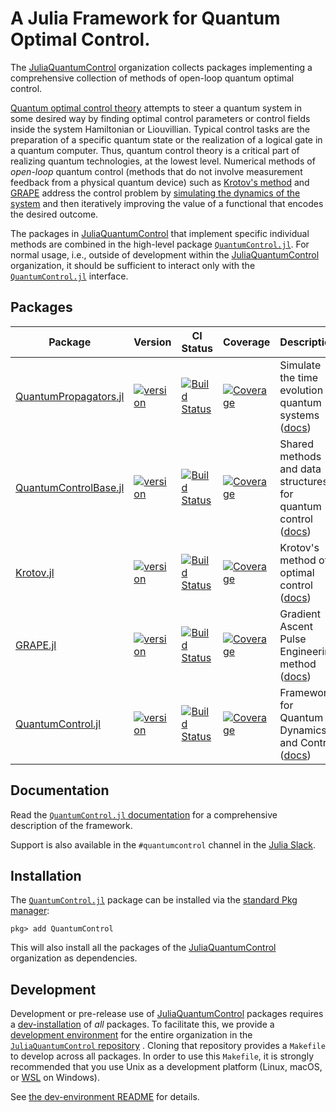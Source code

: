 # A Julia Framework for Quantum Optimal Control.

The [JuliaQuantumControl][] organization collects packages implementing a comprehensive collection of methods of open-loop quantum optimal control.

[Quantum optimal control theory](https://link.springer.com/article/10.1140%2Fepjd%2Fe2015-60464-1) attempts to steer a quantum system in some desired way by finding optimal control parameters or control fields inside the system Hamiltonian or Liouvillian. Typical control tasks are the preparation of a specific quantum state or the realization of a logical gate in a quantum computer. Thus, quantum control theory is a critical part of realizing quantum technologies, at the lowest level. Numerical methods of *open-loop* quantum control (methods that do not involve measurement feedback from a physical quantum device) such as [Krotov's method][Krotov] and [GRAPE][] address the control problem by [simulating the dynamics of the system][QuantumPropagators] and then iteratively improving the value of a functional that encodes the desired outcome.


The packages in [JuliaQuantumControl][] that implement specific individual methods are combined in the high-level package [`QuantumControl.jl`][QuantumControl]. For normal usage, i.e., outside of development within the [JuliaQuantumControl][] organization, it should be sufficient to interact only with the [`QuantumControl.jl`][QuantumControl] interface.

## Packages

| Package | Version | CI Status | Coverage | Description |
| --- | --- | --- | --- | ---|
|[QuantumPropagators.jl](https://github.com/JuliaQuantumControl/QuantumPropagators.jl) | [![version](https://juliahub.com/docs/QuantumPropagators/version.svg)](https://juliahub.com/ui/Packages/QuantumPropagators/ApFlo) | [![Build Status](https://github.com/JuliaQuantumControl/QuantumPropagators.jl/workflows/CI/badge.svg)](https://github.com/JuliaQuantumControl/QuantumPropagators.jl/actions) | [![Coverage](https://codecov.io/github/JuliaQuantumControl/QuantumPropagators.jl/branch/master/graph/badge.svg)](https://codecov.io/github/JuliaQuantumControl/QuantumPropagators.jl) | Simulate the time evolution of quantum systems ([docs](https://juliaquantumcontrol.github.io/QuantumPropagators.jl)) |
|[QuantumControlBase.jl](https://github.com/JuliaQuantumControl/QuantumControlBase.jl) | [![version](https://juliahub.com/docs/QuantumControlBase/version.svg)](https://juliahub.com/ui/Packages/QuantumControlBase/bTokw) | [![Build Status](https://github.com/JuliaQuantumControl/QuantumControlBase.jl/workflows/CI/badge.svg)](https://github.com/JuliaQuantumControl/QuantumControlBase.jl/actions) | [![Coverage](https://codecov.io/github/JuliaQuantumControl/QuantumControlBase.jl/branch/master/graph/badge.svg)](https://codecov.io/github/JuliaQuantumControl/QuantumControlBase.jl) | Shared methods and data structures for quantum control ([docs](https://juliaquantumcontrol.github.io/QuantumControlBase.jl)) |
|[Krotov.jl](https://github.com/JuliaQuantumControl/Krotov.jl) | [![version](https://juliahub.com/docs/Krotov/version.svg)](https://juliahub.com/ui/Packages/Krotov/3mCxK) | [![Build Status](https://github.com/JuliaQuantumControl/Krotov.jl/workflows/CI/badge.svg)](https://github.com/JuliaQuantumControl/Krotov.jl/actions) | [![Coverage](https://codecov.io/github/JuliaQuantumControl/Krotov.jl/branch/master/graph/badge.svg)](https://codecov.io/github/JuliaQuantumControl/Krotov.jl) | Krotov's method of optimal control ([docs](https://juliaquantumcontrol.github.io/Krotov.jl)) |
|[GRAPE.jl](https://github.com/JuliaQuantumControl/GRAPE.jl) | [![version](https://juliahub.com/docs/GRAPE/version.svg)](https://juliahub.com/ui/Packages/GRAPE/W0mna) | [![Build Status](https://github.com/JuliaQuantumControl/GRAPE.jl/workflows/CI/badge.svg)](https://github.com/JuliaQuantumControl/GRAPE.jl/actions) | [![Coverage](https://codecov.io/github/JuliaQuantumControl/GRAPE.jl/branch/master/graph/badge.svg)](https://codecov.io/github/JuliaQuantumControl/GRAPE.jl) | Gradient Ascent Pulse Engineering method ([docs](https://juliaquantumcontrol.github.io/GRAPE.jl)) |
|[QuantumControl.jl](https://github.com/JuliaQuantumControl/QuantumControl.jl) | [![version](https://juliahub.com/docs/QuantumControl/version.svg)](https://juliahub.com/ui/Packages/QuantumControl/no1zM) | [![Build Status](https://github.com/JuliaQuantumControl/QuantumControl.jl/workflows/CI/badge.svg)](https://github.com/JuliaQuantumControl/QuantumControl.jl/actions) | [![Coverage](https://codecov.io/github/JuliaQuantumControl/QuantumControl.jl/branch/master/graph/badge.svg)](https://codecov.io/github/JuliaQuantumControl/QuantumControl.jl) | Framework for Quantum Dynamics and Control ([docs](https://juliaquantumcontrol.github.io/QuantumControl.jl/)) |


## Documentation

Read the [`QuantumControl.jl` documentation](https://juliaquantumcontrol.github.io/QuantumControl.jl/) for a comprehensive description of the framework.

Support is also available in the `#quantumcontrol` channel in the [Julia Slack](https://julialang.org/slack/).


## Installation

The [`QuantumControl.jl`][QuantumControl] package can be installed via the [standard Pkg manager](https://docs.julialang.org/en/v1/stdlib/Pkg/):

~~~
pkg> add QuantumControl
~~~

This will also install all the packages of the [JuliaQuantumControl][] organization as dependencies.

## Development

Development or pre-release use of [JuliaQuantumControl][] packages requires a [dev-installation](https://pkgdocs.julialang.org/v1/managing-packages/#developing) of *all* packages. To facilitate this, we provide a [development environment][JuliaQuantumControlDev] for the entire organization in the [`JuliaQuantumControl` repository][JuliaQuantumControlDev] . Cloning that repository provides a `Makefile` to develop across all packages. In order to use this `Makefile`, it is strongly recommended that you use Unix as a development platform (Linux, macOS, or [WSL](https://docs.microsoft.com/en-us/windows/wsl/about) on Windows).

See [the dev-environment README](https://github.com/JuliaQuantumControl/JuliaQuantumControl#readme) for details.

[JuliaQuantumControl]: https://github.com/JuliaQuantumControl
[JuliaQuantumControlDev]: https://github.com/JuliaQuantumControl/JuliaQuantumControl
[Krotov]: https://github.com/JuliaQuantumControl/Krotov.jl
[GRAPE]: https://github.com/JuliaQuantumControl/GRAPE.jl
[QuantumPropagators]: https://github.com/JuliaQuantumControl/QuantumPropagators.jl
[QuantumControl]: https://github.com/JuliaQuantumControl/QuantumControl.jl

